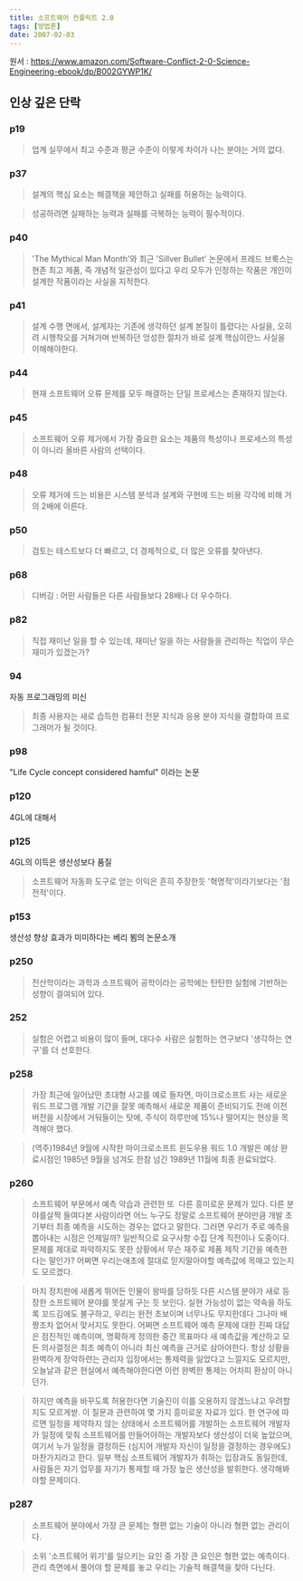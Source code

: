 ```yaml
---
title: 소프트웨어 컨플릭트 2.0
tags: [방법론]
date: 2007-02-03
---
```


원서 : https://www.amazon.com/Software-Conflict-2-0-Science-Engineering-ebook/dp/B002GYWP1K/

## 인상 깊은 단락

### p19
> 업계 실무에서 최고 수준과 평균 수준이 이렇게 차이가 나는 분야는 거의 없다.

### p37
> 설계의 핵심 요소는 해결책을 제안하고 실패를 허용하는 능력이다. 

> 성공하려면 실패하는 능력과 실패를 극복하는 능력이 필수적이다.

### p40
> 'The Mythical Man Month'와 최근 'Sillver Bullet' 논문에서 프레드 브룩스는 현존 최고 제품, 즉 개념적 일관성이 있다고 우리 모두가 인정하는 작품은 개인이 설계한 작품이라는 사실을 지적한다.

### p41
> 설계 수행 면에서, 설계자는 기존에 생각하던 설계 본질이 틀렸다는 사실을, 오히려 시행착오를 거쳐가며 반복하던 엉성한 절차가 바로 설계 핵심이란느 사실을 이해해야한다.

### p44
> 현재 소프트웨어 오류 문제를 모두 해결하는 단일 프로세스는 존재하지 않는다.

### p45
> 소프트웨어 오류 제거에서 가장 중요한 요소는 제품의 특성이나 프로세스의 특성이 아니라 올바른 사람의 선택이다.

### p48
> 오류 제거에 드는 비용은 시스템 분석과 설계와 구현에 드는 비용 각각에 비해 거의 2배에 이른다.

### p50
> 검토는 테스트보다 더 빠르고, 더 경제적으로, 더 많은 오류를 찾아낸다.

### p68
> 디버깅 : 어떤 사람들은 다른 사람들보다 28배나 더 우수하다.

### p82
> 직접 재미난 일을 할 수 있는데, 재미난 일을 하는 사람들을 관리하는 직업이 무슨 재미가 있겠는가?

### 94
자동 프로그래밍의 미신

> 최종 사용자는 새로 습득한 컴퓨터 전문 지식과 응용 분야 지식을 결합하여 프로그래머가 될 것이다.

### p98
"Life Cycle concept considered hamful" 이라는 논문

### p120
4GL에 대해서

### p125
4GL의 이득은 생산성보다 품질

> 소프트웨어 자동화 도구로 얻는 이익은 흔히 주장한듯 '혁명적'이라기보다는 '점전적'이다.

### p153
생산성 향상 효과가 미미하다는 베리 뵘의 논문소개

### p250
> 전산학이라는 과학과 소프트웨어 공학이라는 공학에는 탄탄한 실험에 기반하는 성향이 결여되어 있다.

### 252
> 실험은 어렵고 비용이 많이 들며, 대다수 사람은 실험하는 연구보다 '생각하는 연구'를 더 선호한다.

### p258
> 가장 최근에 일어났떤 초대형 사고를 예로 들자면, 마이크로소프트 사는 새로운 워드 프로그램 개발 기간을 잘못 예측해서 새로운 제품이 준비되기도 전에 이전 버전을 시장에서 거둬들이는 탓에, 주식이 하루만에 15%나 떨어지는 현상을 목격해야 했다.

> (역주)1984년 9월에 시작한 마이크로소프트 윈도우용 워드 1.0 개발은 예상 완료시점인 1985년 9월을 넘겨도 한참 넘긴 1989년 11월에 최종 완료되었다.

### p260
> 소프트웨어 부문에서 예측 악습과 관련한 또  다른 흥미로운 문제가 있다. 다른 분야를살짝 들여다본 사람이라면 어느 누구도 정말로 소프트웨어 분야만큼 개발 초기부터 최종 예측을 시도하는 경우는 없다고 말한다. 그러면 우리가 주로 예측을 뽑아내는 시점은 언제일까? 일반적으로 요구사항 수집 단계 직전이나 도중이다. 문제를 제대로 파악하지도 못한 상황에서 무슨 재주로 제품 제작 기간을 예측한다는 말인가? 어쩌면 우리는애초에 절대로 믿지말아야할 예측값에 목매고 있는지도 모르겠다.

> 마치 정치판에 새롭게 뛰어든 인물이 왕따를 당하듯 다른 시스템 분야가 새로 등장한 소프트웨어 분야를 못살게 구는 듯 보인다. 실현 가능성이 없는 약속을 하도록 꼬드김에도 불구하고, 우리는 완전 초보이며 너무나도 무지한데다 그나마 배짱조차 없어서 맞서지도 못한다. 어쩌면 소프트웨어 예측 문제에 대한 진짜 대답은 점진적인 예측이며, 명확하게 정의한 중간 목표마다 새 예측값을 계산하고 모든 의사결정은 최초 예측이 아니라 최신 예측을 근거로 삼아야한다. 항상 상황을 완벽하게 장악하련는 관리자 입장에서는 통제력을 잃었다고 느낄지도 모르지만, 오늘날과 같은 현실에서 예측해야한다면 이런 완벽한 통제는 어차피 환상이 아니던가.

> 하지만 예측을 바꾸도록 허용한다면 기술진이 이를 오용하지 않겠느냐고 우려할지도 모르게싿. 이 질문과 관련하여 몇 가지 흥미로운 자료가 있다. 한 연구에 따르면 일정을 제약하지 않는 상태에서 소프트웨어를 개발하는 소프트웨어 개발자가 일정에 맞춰 소프트웨어를 만들어야하는 개발자보다 생산성이 더욱 높았으며, 여기서 누가 일정을 결정하든 (심지어 개발자 자신이 일정을 결정하는 경우에도) 마찬가지라고 한다. 일부 핵심 소프트웨어 개발자가 취하는 입장과도 동일한데, 사람들은 자기 업무를 자기가 통제할 때 가장 높은 생산성을 발휘한다. 생각해봐야할 문제이다.

### p287
> 소프트웨어 분야에서 가장 큰 문제는 형편 없는 기술이 아니라 형편 없는 관리이다.

> 소위 '소프트웨어 위기'를 일으키는 요인 중 가장 큰 요인은 형편 없는 예측이다. 관리 측면에서 풀어야 할 문제를 놓고 우리는 기술적 해결책을 찾아 다닌다.

